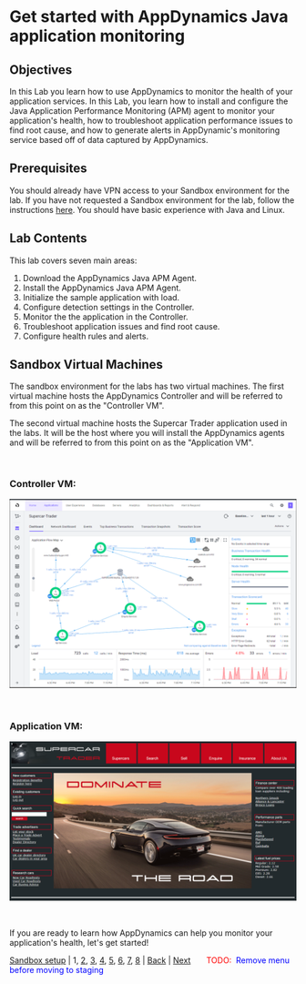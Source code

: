 # Get started with AppDynamics Java application monitoring

## Objectives

In this Lab you learn how to use AppDynamics to monitor the health of your application services. In this Lab, you learn how to install and configure the Java Application Performance Monitoring (APM) agent to monitor your application's health, how to troubleshoot application performance issues to find root cause, and how to generate alerts in AppDynamic's monitoring service based off of data captured by AppDynamics.

## Prerequisites

You should already have VPN access to your Sandbox environment for the lab.  If you have not requested a Sandbox environment for the lab, follow the instructions [here](../appd-sandbox-setup-101/1.md).  You should have basic experience with Java and Linux.

## Lab Contents
This lab covers seven main areas:

1. Download the AppDynamics Java APM Agent.
2. Install the AppDynamics Java APM Agent.
3. Initialize the sample application with load.
4. Configure detection settings in the Controller.
5. Monitor the the application in the Controller.
6. Troubleshoot application issues and find root cause.
7. Configure health rules and alerts.

## Sandbox Virtual Machines

The sandbox environment for the labs has two virtual machines.  The first virtual machine hosts the AppDynamics Controller and will be referred to from this point on as the "Controller VM".  

The second virtual machine hosts the Supercar Trader application used in the labs.  It will be the host where you will install the AppDynamics agents and will be referred to from this point on as the "Application VM".
 
<br>

### Controller VM:
![Controller VM Screenshot](./assets/images/01-controller-vm.png)

<br>

### Application VM:
![Application VM Screenshot](./assets/images/01-application-vm.png)

<br>

If you are ready to learn how AppDynamics can help you monitor your application's health, let's get started!
<br>

[Sandbox setup](../appd-sandbox-setup-101/1.md) | 1, [2](2.md), [3](3.md), [4](4.md), [5](5.md), [6](6.md), [7](7.md), [8](8.md) | [Back](../appd-sandbox-setup-101/1.md) | [Next](2.md)    &nbsp;&nbsp;&nbsp;&nbsp;&nbsp;&nbsp;<span style="color: red;">TODO:</span><span style="color: blue;">&nbsp;&nbsp;Remove menu before moving to staging</span>